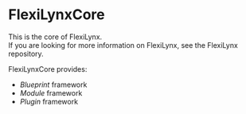 # FlexiLynxCore
This is the core of FlexiLynx.  
If you are looking for more information on FlexiLynx, see the FlexiLynx repository. 

FlexiLynxCore provides:
- *Blueprint* framework
- *Module* framework
- *Plugin* framework 
